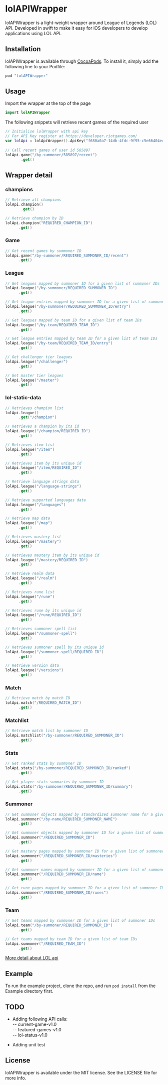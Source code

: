 # lolAPIWrapper

lolAPIWrapper is a light-weight wrapper around League of Legends (LOL) API.
Developed in swift to make it easy for iOS developers to develop applications using LOL API.

## Installation

lolAPIWrapper is available through [CocoaPods](http://cocoapods.org). To install it, simply add the following line to your Podfile:

```swift
pod "lolAPIWrapper"
```

## Usage

Import the wrapper at the top of the page  
```swift
import lolAPIWrapper
```

The following snippets will retrieve recent games of the required user
```swift
// Initialise lolWrapper with api key
// For API Key register at https://developer.riotgames.com/
var lolApi = lolApiWrapper().ApiKey("f680a0a7-14db-4fdc-9f95-c5e66404e4f9");
    
// Call recent games of user id 585897
lolApi.game("/by-summoner/585897/recent")
       .get()
```

## Wrapper detail
 
###  champions
```swift
// Retrieve all champions
lolApi.champion()
       .get()

// Retrieve champion by ID
lolApi.champion("REQUIRED_CHAMPION_ID")
      .get()
```

### Game
```swift
// Get recent games by summoner ID
lolApi.game("/by-summoner/REQUIRED_SUMMONER_ID/recent")
      .get()
```

### League
```swift
// Get leagues mapped by summoner ID for a given list of summoner IDs
lolApi.league("/by-summoner/REQUIRED_SUMMONER_ID")
      .get()

// Get league entries mapped by summoner ID for a given list of summoner IDs
lolApi.league("/by-summoner/REQUIRED_SUMMONER_ID/entry")
      .get()

// Get leagues mapped by team ID for a given list of team IDs
lolApi.league("/by-team/REQUIRED_TEAM_ID")
      .get()

// Get league entries mapped by team ID for a given list of team IDs
lolApi.league("/by-team/REQUIRED_TEAM_ID/entry")
      .get()

// Get challenger tier leagues
lolApi.league("/challenger")
      .get()

// Get master tier leagues
lolApi.league("/master")
      .get()
```

### lol-static-data
```swift
// Retrieves champion list
lolApi.league()
      .get("/champion")

// Retrieves a champion by its id
lolApi.league("/champion/REQUIRED_ID")
      .get()

// Retrieves item list
lolApi.league("/item")
      .get()

// Retrieves item by its unique id
lolApi.league("/item/REQUIRED_ID")
      .get()

// Retrieve language strings data
lolApi.league("/language-strings")
      .get()

// Retrieve supported languages data
lolApi.league("/languages")
      .get()

// Retrieve map data
lolApi.league("/map")
      .get()

// Retrieves mastery list
lolApi.league("/mastery")
      .get()

// Retrieves mastery item by its unique id
lolApi.league("/mastery/REQUIRED_ID")
      .get()

// Retrieve realm data
lolApi.league("/realm")
      .get()

// Retrieves rune list
lolApi.league("/rune")
      .get()

// Retrieves rune by its unique id
lolApi.league("/rune/REQUIRED_ID")
      .get()

// Retrieves summoner spell list
lolApi.league("/summoner-spell")
      .get()

// Retrieves summoner spell by its unique id
lolApi.league("/summoner-spell/REQUIRED_ID")
      .get()

// Retrieve version data
lolApi.league("/versions")
      .get()
```

### Match
```swift
// Retrieve match by match ID
lolApi.match("/REQUIRED_MATCH_ID")
      .get()
```

### Matchlist
```swift
// Retrieve match list by summoner ID
lolApi.matchlist("/by-summoner/REQUIRED_SUMMONER_ID")
      .get()
```

### Stats
```swift
// Get ranked stats by summoner ID
lolApi.stats("/by-summoner/REQUIRED_SUMMONER_ID/ranked")
      .get()

// Get player stats summaries by summoner ID
lolApi.stats("/by-summoner/REQUIRED_SUMMONER_ID/summary")
      .get()
```

### Summoner
```swift
// Get summoner objects mapped by standardized summoner name for a given list of summoner names
lolApi.summoner("/by-name/REQUIRED_SUMMONER_NAME")
      .get()

// Get summoner objects mapped by summoner ID for a given list of summoner IDs
lolApi.summoner("/REQUIRED_SUMMONER_ID")
      .get()

// Get mastery pages mapped by summoner ID for a given list of summoner IDs
lolApi.summoner("/REQUIRED_SUMMONER_ID/masteries")
      .get()

// Get summoner names mapped by summoner ID for a given list of summoner IDs
lolApi.summoner("/REQUIRED_SUMMONER_ID/name")
      .get()

// Get rune pages mapped by summoner ID for a given list of summoner IDs
lolApi.summoner("/REQUIRED_SUMMONER_ID/runes")
      .get()
```

### Team
```swift
// Get teams mapped by summoner ID for a given list of summoner IDs
lolApi.team("/by-summoner/REQUIRED_SUMMONER_ID")
      .get()

// Get teams mapped by team ID for a given list of team IDs
lolApi.summoner("/REQUIRED_TEAM_ID")
      .get()

```

[More detail about LOL api](https://developer.riotgames.com/api/methods)

## Example
To run the example project, clone the repo, and run `pod install` from the Example directory first.


## TODO

- Adding following API calls:  
-- current-game-v1.0   
-- featured-games-v1.0   
-- lol-status-v1.0   
  
- Adding unit test  

## License

lolAPIWrapper is available under the MIT license. See the LICENSE file for more info.
